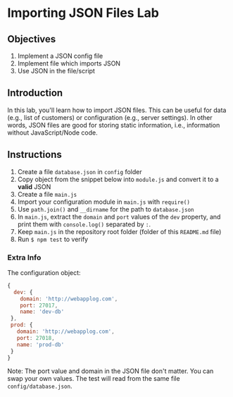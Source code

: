 # Importing JSON Files Lab

## Objectives

1. Implement a JSON config file 
1. Implement file which imports JSON
1. Use JSON in the file/script

## Introduction

In this lab, you'll learn how to import JSON files. This can be useful for data (e.g., list of customers) or configuration (e.g., server settings). In other words, JSON files are good for storing static information, i.e., information without JavaScript/Node code.

## Instructions

1. Create a file `database.json` in `config` folder
2. Copy object from the snippet below into `module.js` and convert it to a **valid** JSON
3. Create a file `main.js` 
4. Import your configuration module in `main.js` with `require()`
5. Use `path.join()` and `__dirname` for the path to `database.json`
5. In `main.js`, extract the `domain` and `port` values of the `dev` property, and print them with `console.log()` separated by `:`.
6. Keep `main.js` in the repository root folder (folder of this `README.md` file)
6. Run `$ npm test` to verify

### Extra Info

The configuration object:

```js
{
  dev: {
    domain: 'http://webapplog.com',
    port: 27017,
    name: 'dev-db'
 },
 prod: {
   domain: 'http://webapplog.com',
   port: 27018,
   name: 'prod-db'
 }
}
```

Note: The port value and domain in the JSON file don't matter. You can swap your own values. The test will read from the same file `config/database.json`.